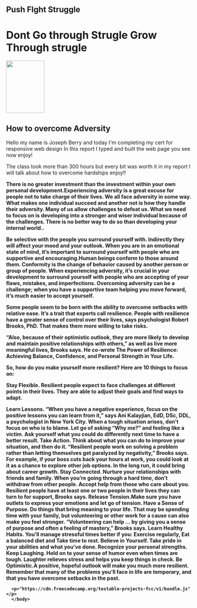 <!DOCTYPE html>
<html >
  <head>
		<link rel="stylesheet" type="text/css" href="src/styles.css">
    <meta charset="UTF-8" />
    <h2 id="img-caption">Push FIght Struggle </h2>
  </head>

  <body>
		<div id="main" >
			<div id="app">
				<h1 id="title">Dont Go through Strugle Grow Through strugle </h1>
				<div id="img-div">
					<img src="https://static.wikia.nocookie.net/dragonball/images/b/b9/Ultra_Instinct_Goku.png/revision/latest/scale-to-width-down/1000?cb=20180930060236" style="width:104px;height:142px;">
					<h2 id="img-caption">How to overcome Adversity </h2>
				</div>
				<div id="tribute-info">
          <p> Hello my name is Joseph Berry and today I'm completing my cert for responsive web design In this report I typed and built the web page you see now enjoy!</P>
        <p> The class took more than 300 hours but every bit was worth it in my report I will talk about how to overcome hardships enjoy!!</p>
						<p><strong>There is no greater investment than the investment within your own personal development.Experiencing adversity is a great excuse for people not to take charge of their lives. We all face adversity in some way. What makes one individual succeed and another not is how they handle their adversity. Many of us allow challenges to defeat us. What we need to focus on is developing into a stronger and wiser individual because of the challenges. There is no better way to do so than developing your internal world..</p>
              <p>Be selective with the people you surround yourself with. Indirectly they will affect your mood and your outlook. When you are in an emotional state of mind, it’s important to surround yourself with people who are supportive and encouraging.Human beings conform to those around them. Conformity is the change of behavior caused by another person or group of people. When experiencing adversity, it’s crucial in your development to surround yourself with people who are accepting of your flaws, mistakes, and imperfections. Overcoming adversity can be a challenge; when you have a supportive team helping you move forward, it’s much easier to accept yourself.<p>
          Some people seem to be born with the ability to overcome setbacks with relative ease. It’s a trait that experts call resilience. People with resilience have a greater sense of control over their lives, says psychologist Robert Brooks, PhD. That makes them more willing to take risks.

“Also, because of their optimistic outlook, they are more likely to develop and maintain positive relationships with others,” as well as live more meaningful lives, Brooks says. He co-wrote The Power of Resilience: Achieving Balance, Confidence, and Personal Strength in Your Life.

So, how do you make yourself more resilient? Here are 10 things to focus on:

<p>Stay Flexible. Resilient people expect to face challenges at different points in their lives. They are able to adjust their goals and find ways to adapt.</P>
<p>Learn Lessons. “When you have a negative experience, focus on the positive lessons you can learn from it,” says Ani Kalayjian, EdD, DSc, DDL, a psychologist in New York City. When a tough situation arises, don’t focus on who is to blame. Let go of asking “Why me?” and feeling like a victim. Ask yourself what you could do differently next time to have a better result.
Take Action. Think about what you can do to improve your situation, and then do it. “Resilient people work on solving a problem rather than letting themselves get paralyzed by negativity,” Brooks says. For example, if your boss cuts back your hours at work, you could look at it as a chance to explore other job options. In the long run, it could bring about career growth.
Stay Connected. Nurture your relationships with friends and family. When you’re going through a hard time, don’t withdraw from other people. Accept help from those who care about you. Resilient people have at least one or two people in their lives they can turn to for support, Brooks says.
Release Tension.Make sure you have outlets to express your emotions and let go of tension.
Have a Sense of Purpose. Do things that bring meaning to your life. That may be spending time with your family, but volunteering or other work for a cause can also make you feel stronger. “Volunteering can help … by giving you a sense of purpose and often a feeling of mastery,” Brooks says.
Learn Healthy Habits. You’ll manage stressful times better if you: Exercise regularly, Eat a balanced diet and Take time to rest.
Believe in Yourself. Take pride in your abilities and what you’ve done. Recognize your personal strengths.
Keep Laughing. Hold on to your sense of humor even when times are tough. Laughter relieves stress and helps you keep things in check.
Be Optimistic.A positive, hopeful outlook will make you much more resilient. Remember that many of the problems you’ll face in life are temporary, and that you have overcome setbacks in the past.


		


      <p>"https://cdn.freecodecamp.org/testable-projects-fcc/v1/bundle.js"</p>   
      </body>
</html>
